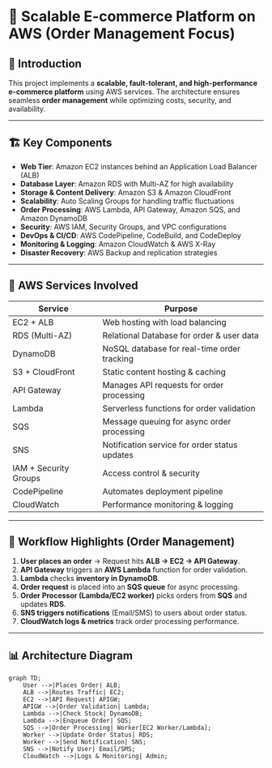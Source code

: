 # 🛒 Scalable E-commerce Platform on AWS (Order Management Focus)

## 📌 Introduction
This project implements a **scalable, fault-tolerant, and high-performance e-commerce platform** using AWS services. The architecture ensures seamless **order management** while optimizing costs, security, and availability.

---

## 🏗️ **Key Components**
- **Web Tier**: Amazon EC2 instances behind an Application Load Balancer (ALB)
- **Database Layer**: Amazon RDS with Multi-AZ for high availability
- **Storage & Content Delivery**: Amazon S3 & Amazon CloudFront
- **Scalability**: Auto Scaling Groups for handling traffic fluctuations
- **Order Processing**: AWS Lambda, API Gateway, Amazon SQS, and Amazon DynamoDB
- **Security**: AWS IAM, Security Groups, and VPC configurations
- **DevOps & CI/CD**: AWS CodePipeline, CodeBuild, and CodeDeploy
- **Monitoring & Logging**: Amazon CloudWatch & AWS X-Ray
- **Disaster Recovery**: AWS Backup and replication strategies

---

## 🚀 **AWS Services Involved**
| Service        | Purpose |
|---------------|---------|
| EC2 + ALB | Web hosting with load balancing |
| RDS (Multi-AZ) | Relational Database for order & user data |
| DynamoDB | NoSQL database for real-time order tracking |
| S3 + CloudFront | Static content hosting & caching |
| API Gateway | Manages API requests for order processing |
| Lambda | Serverless functions for order validation |
| SQS | Message queuing for async order processing |
| SNS | Notification service for order status updates |
| IAM + Security Groups | Access control & security |
| CodePipeline | Automates deployment pipeline |
| CloudWatch | Performance monitoring & logging |

---

## 🔄 **Workflow Highlights (Order Management)**
1. **User places an order** → Request hits **ALB → EC2 → API Gateway**.
2. **API Gateway** triggers an **AWS Lambda** function for order validation.
3. **Lambda** checks **inventory in DynamoDB**.
4. **Order request** is placed into an **SQS queue** for async processing.
5. **Order Processor (Lambda/EC2 worker)** picks orders from **SQS** and updates **RDS**.
6. **SNS triggers notifications** (Email/SMS) to users about order status.
7. **CloudWatch logs & metrics** track order processing performance.

---

## 📊 **Architecture Diagram**
```mermaid
graph TD;
    User -->|Places Order| ALB;
    ALB -->|Routes Traffic| EC2;
    EC2 -->|API Request| APIGW;
    APIGW -->|Order Validation| Lambda;
    Lambda -->|Check Stock| DynamoDB;
    Lambda -->|Enqueue Order| SQS;
    SQS -->|Order Processing| Worker[EC2 Worker/Lambda];
    Worker -->|Update Order Status| RDS;
    Worker -->|Send Notification| SNS;
    SNS -->|Notify User| Email/SMS;
    CloudWatch -->|Logs & Monitoring| Admin;
